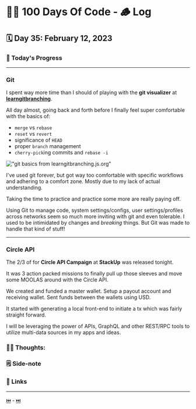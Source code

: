 # 👨‍💻 100 Days Of Code - 🪵 Log

## 🗓️ Day 35: February 12, 2023

### **🥵 Today's Progress**

***

### **Git**

I spent way more time than I should of playing with the **git visualizer** at [**learngitbranching**](https://learngitbranching.js.org/).

All day almost, going back and forth before I finally feel super comfortable with the basics of:

- `merge` vs `rebase`
- `reset` vs `revert`
- significance of `HEAD`
- proper `branch` management
- `cherry-pick`ing commits and `rebase -i`

!["git basics from learngitbranching.js.org"](https://i.imgur.com/gMpinQl.png)

I've used git forever, but got way too comfortable with specific workflows and adhering to a comfort zone. Mostly due to my lack of actual understanding.

Taking the time to practice and practice some more are really paying off.

Using Git to manage code, system settings/configs, user settings/profiles across networks seem so much more inviting with git and even tolerable. I used to be intimidated by changes and *breaking* things. But Git was made to handle that kind of stuff!

***

### **Circle API**

The 2/3 of for **Circle API Campaign** at **StackUp** was released tonight.

It was 3 action packed missions to finally pull up those sleeves and move some MOOLAS around with the Circle API.

We created and funded a master wallet. Setup a payout account and receiving wallet. Sent funds between the wallets using USD.

It started with generating a local front-end to initiate a tx which was fairly straight forward.

I will be leveraging the power of APIs, GraphQL and other REST/RPC tools to utilize multi-data sources in my apps and ideas.

### **😶‍🌫 Thoughts:**

### **🗒️ Side-note**

### **🔗 Links**

***

[⏮️](034.md) - [⏭️](036.md)
